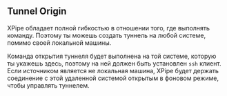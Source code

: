 ## Tunnel Origin

XPipe обладает полной гибкостью в отношении того, где выполнять команду.
Поэтому ты можешь создать туннель на любой системе, помимо своей локальной машины.

Команда открытия туннеля будет выполнена на той системе, которую ты укажешь здесь, поэтому на ней должен быть установлен `ssh` клиент.
Если источником является не локальная машина, XPipe будет держать соединение с этой удаленной системой открытым в фоновом режиме, чтобы управлять туннелем.
